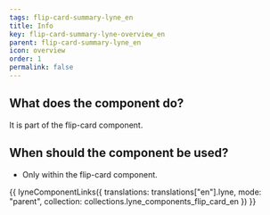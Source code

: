 ```yaml
---
tags: flip-card-summary-lyne_en
title: Info
key: flip-card-summary-lyne-overview_en
parent: flip-card-summary-lyne_en
icon: overview
order: 1
permalink: false
---
```


## What does the component do?
It is part of the flip-card component.

## When should the component be used?
* Only within the flip-card component.

{{ lyneComponentLinks({
  translations: translations["en"].lyne,
  mode: "parent",
  collection: collections.lyne_components_flip_card_en
}) }}

